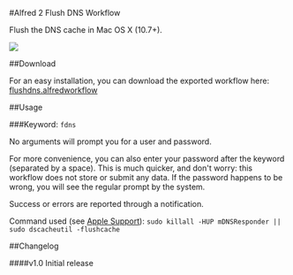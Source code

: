 #Alfred 2 Flush DNS Workflow

Flush the DNS cache in Mac OS X (10.7+).

![](https://raw.github.com/cdraeger/alfred2-flushdns-workflow/master/screenshots/keyword.png)

##Download

For an easy installation, you can download the exported workflow here: [flushdns.alfredworkflow](export/flushdns.alfredworkflow?raw=true)

##Usage

###Keyword: `fdns`

No arguments will prompt you for a user and password.

For more convenience, you can also enter your password after the keyword (separated by a space). This is much quicker, and don't worry: this workflow does not store or submit any data. If the password happens to be wrong, you will see the regular prompt by the system.

Success or errors are reported through a notification.

Command used (see [Apple Support](http://support.apple.com/kb/HT5343)): 
  `sudo killall -HUP mDNSResponder || sudo dscacheutil -flushcache`

##Changelog

####v1.0
Initial release
